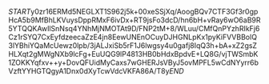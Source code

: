$START$y0zr16ERMd5NEGLXT1S962j5k+00xeSSjXq/AoogBQv7CTF3Gf3r0gpHcA5b9MfBhLKVuysDppRMxF6ivDx+RT9jsFo3dcD/hn6bH+vRay6wO6aB9R5YTQQKAwIlSnNsq4YNhMjNMOTAt9D/FNP2tM+8/WLuu/CMfQnPYzhRIkFj6Cz1rSYQ7CxEyfdzeecaZzE4jn8EewUNEnOCuyDJHGNLpKx1pyKiFVVBBolQ3lYBhiYQaMcUewz0lpb/3jALJxiSb5rF1J6lwgsy4u0gafj8IqQ3h+bA+xZ2gsZHLXqt2gMWgNXb9lcFg+EuUQG9lP4813HB0bHdxBpdvE+LQ8G/vjTWSmbK1ZOKKYqfxv++y+DovQFUidMyCaxs7wGHERJsVByJ5ovMPFL5wCdNYyrr6bVzftYYHGTQgyA1Dnx0dXyTcwVdcVKFA86A/T8y$END$